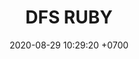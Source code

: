 ---
layout: teamCard
permalink: /team/:title.html
categories: surjohto042024 norteMayo ljmy24 partido2 partido3  partido4 partido5 partido6 partido7 partido8 partido9 partido10 partido11 28
maincover: /assets/logos/DFS.png
puntosLJMAYO24: 6
date: 2020-08-29 10:29:20 +0700
title: DFS RUBY
tag: johto042024
color: black
puntosLJ202404: 12
grupo: sur
background: '#F16C38'
cover: /assets/backCard.png
team: DRAGONFLIES GAMING RUBY
ID: DFS
pj: 10
pt1: 0
pt2: 0
pt3: 1
pt4: 0
pt5: 1
pt6: 0
pt7: 0
pt8: 1
pt9: 3
pt10: 0
pt11: 0
p1:  SOJ
r1: 3
bg1: bg-danger
rr1: 0
pp1: DFS RUBY
p2: DFS RUBY
r2: 0
rr2: 3
bg2: bg-danger
pp2: NO SMITE
p3:  DFS RUBY
r3: 1
bg3: bg-warning
rr3: 2
pp3: JAS
p4:  DFS RUBY
r4: 0
bg4: bg-danger
rr4: 3
pp4: DFS DMD
p5:  DFS RUBY
r5: 1
bg5: bg-warning
rr5: 2
pp5: T. SATISFACTION
p6:  DFS RUBY
r6: 0
bg6: bg-danger
rr6: 3
pp6: S.VANGUARD
p7:  DFS RUBY
r7: 0
rr7: 3
bg7: bg-danger
pp7: HGO
p8:  DFS RUBY
r8: 1
rr8: 2 
bg8: bg-warning
pp8: HG REGIOS
p9:  DFS RUBY
r9: 3
bg9: bg-success
rr9: 0
pp9: ZODIAC
p10: DFS RUBY
r10: 0
rr10: 3
bg10: bg-danger
pp10: MBO
info: 28/05/24
hora: '22:20'
r11: 0
rr11: 0
p11:  DFS RUBY
pp11: LAST BREATH

---